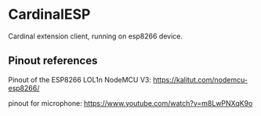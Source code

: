 # CardinalESP
Cardinal extension client, running on esp8266 device.

## Pinout references
Pinout of the ESP8266 LOL1n NodeMCU V3: https://kalitut.com/nodemcu-esp8266/

pinout for microphone: https://www.youtube.com/watch?v=m8LwPNXqK9o
